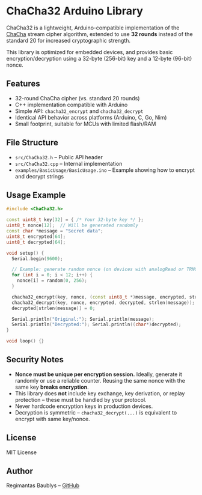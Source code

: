 
# ChaCha32 Arduino Library

ChaCha32 is a lightweight, Arduino-compatible implementation of the [ChaCha](https://cr.yp.to/chacha/chacha-20080128.pdf) stream cipher algorithm, extended to use **32 rounds** instead of the standard 20 for increased cryptographic strength.

This library is optimized for embedded devices, and provides basic encryption/decryption using a 32-byte (256-bit) key and a 12-byte (96-bit) nonce.

## Features

- 32-round ChaCha cipher (vs. standard 20 rounds)
- C++ implementation compatible with Arduino
- Simple API: `chacha32_encrypt` and `chacha32_decrypt`
- Identical API behavior across platforms (Arduino, C, Go, Nim)
- Small footprint, suitable for MCUs with limited flash/RAM

## File Structure

- `src/ChaCha32.h` – Public API header
- `src/ChaCha32.cpp` – Internal implementation
- `examples/BasicUsage/BasicUsage.ino` – Example showing how to encrypt and decrypt strings

## Usage Example

```cpp
#include <ChaCha32.h>

const uint8_t key[32] = { /* Your 32-byte key */ };
uint8_t nonce[12];  // Will be generated randomly
const char *message = "Secret data";
uint8_t encrypted[64];
uint8_t decrypted[64];

void setup() {
  Serial.begin(9600);

  // Example: generate random nonce (on devices with analogRead or TRNG)
  for (int i = 0; i < 12; i++) {
    nonce[i] = random(0, 256);
  }

  chacha32_encrypt(key, nonce, (const uint8_t *)message, encrypted, strlen(message));
  chacha32_decrypt(key, nonce, encrypted, decrypted, strlen(message));
  decrypted[strlen(message)] = 0;

  Serial.println("Original:"); Serial.println(message);
  Serial.println("Decrypted:"); Serial.println((char*)decrypted);
}

void loop() {}
```

## Security Notes

- **Nonce must be unique per encryption session.** Ideally, generate it randomly or use a reliable counter. Reusing the same nonce with the same key **breaks encryption**.
- This library does **not** include key exchange, key derivation, or replay protection – these must be handled by your protocol.
- Never hardcode encryption keys in production devices.
- Decryption is symmetric – `chacha32_decrypt(...)` is equivalent to encrypt with same key/nonce.

## License

MIT License

## Author

Regimantas Baublys – [GitHub](https://github.com/regimantas)
